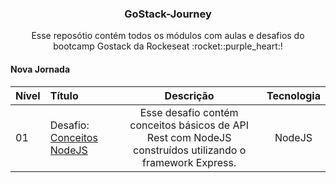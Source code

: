 <h3 align="center">GoStack-Journey</h3>
  
  <p align="center">Esse reposótio contém todos os módulos com aulas e desafios do bootcamp Gostack da Rockeseat :rocket::purple_heart:!</p>


<h4>Nova Jornada</h4>


|Nível|Título|Descrição|Tecnologia|
|------|:----------|:---------:|:--------:|
|01|Desafio: [Conceitos NodeJS](https://github.com/walefe/gostack-conceitos-nodejs)|Esse desafio contém conceitos básicos de API Rest com NodeJS construídos utilizando o framework Express.| NodeJS|
